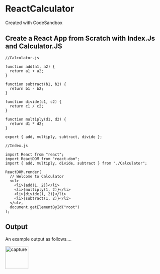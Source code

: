 # ReactCalculator
Created with CodeSandbox

## Create a React App from Scratch with Index.Js and Calculator.JS

```
//Calculator.js

function add(a1, a2) {
  return a1 + a2;
}

function subtract(b1, b2) {
  return b1 - b2;
}

function divide(c1, c2) {
  return c1 / c2;
}

function multiply(d1, d2) {
  return d1 * d2;
}

export { add, multiply, subtract, divide };

//Index.js

import React from "react";
import ReactDOM from "react-dom";
import { add, multiply, divide, subtract } from "./Calculator";

ReactDOM.render(
  // Welcome to Calculator
  <ul>
    <li>{add(1, 2)}</li>
    <li>{multiply(1, 2)}</li>
    <li>{divide(1, 2)}</li>
    <li>{subtract(1, 2)}</li>
  </ul>,
  document.getElementById("root")
);

```

## Output

An example output as follows....

<img width="73" alt="capture" src="https://user-images.githubusercontent.com/91548582/142885337-6a50555b-4dc3-489a-bc2d-26cff94e137a.PNG">

